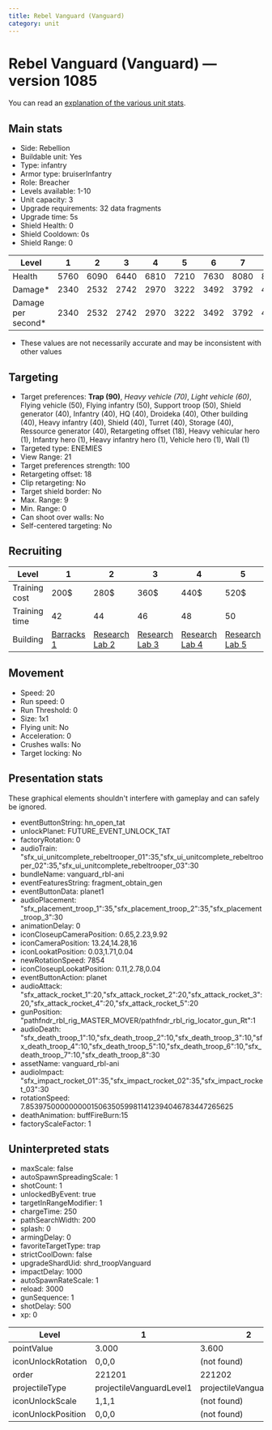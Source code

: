 ```yaml
---
title: Rebel Vanguard (Vanguard)
category: unit
---
```


# Rebel Vanguard (Vanguard) — version 1085

You can read an [explanation  of the various unit stats](unitexplained.md).

## Main stats

  * Side: Rebellion
  * Buildable unit: Yes
  * Type: infantry
  * Armor type: bruiserInfantry
  * Role: Breacher
  * Levels available: 1-10
  * Unit capacity: 3
  * Upgrade requirements: 32 data fragments
  * Upgrade time: 5s
  * Shield Health: 0
  * Shield Cooldown: 0s
  * Shield Range: 0

|Level             |1   |2   |3   |4   |5   |6   |7   |8   |9   |10  |
|------------------|----|----|----|----|----|----|----|----|----|----|
|Health            |5760|6090|6440|6810|7210|7630|8080|8560|9070|9610|
|Damage*           |2340|2532|2742|2970|3222|3492|3792|4122|4482|4872|
|Damage per second*|2340|2532|2742|2970|3222|3492|3792|4122|4482|4872|

* These values are not necessarily accurate and may be inconsistent with other values

## Targeting

  * Target preferences: **Trap (90)**, _Heavy vehicle (70)_, _Light vehicle (60)_, Flying vehicle (50), Flying infantry (50), Support troop (50), Shield generator (40), Infantry (40), HQ (40), Droideka (40), Other building (40), Heavy infantry (40), Shield (40), Turret (40), Storage (40), Ressource generator (40), Retargeting offset (18), Heavy vehicular hero (1), Infantry hero (1), Heavy infantry hero (1), Vehicle hero (1), Wall (1)
  * Targeted type: ENEMIES
  * View Range: 21
  * Target preferences strength: 100
  * Retargeting offset: 18
  * Clip retargeting: No
  * Target shield border: No
  * Max. Range: 9
  * Min. Range: 0
  * Can shoot over walls: No
  * Self-centered targeting: No

## Recruiting

|Level        |1                               |2                                     |3                                     |4                                     |5                                     |6                                     |7                                     |8                                     |9                                     |10                                     |
|-------------|--------------------------------|--------------------------------------|--------------------------------------|--------------------------------------|--------------------------------------|--------------------------------------|--------------------------------------|--------------------------------------|--------------------------------------|---------------------------------------|
|Training cost|200$                            |280$                                  |360$                                  |440$                                  |520$                                  |600$                                  |680$                                  |800$                                  |840$                                  |920$                                   |
|Training time|42                              |44                                    |46                                    |48                                    |50                                    |52                                    |54                                    |112                                   |116                                   |120                                    |
|Building     |[Barracks 1](rebelBarracks.html)|[Research Lab 2](rebelOffenseLab.html)|[Research Lab 3](rebelOffenseLab.html)|[Research Lab 4](rebelOffenseLab.html)|[Research Lab 5](rebelOffenseLab.html)|[Research Lab 6](rebelOffenseLab.html)|[Research Lab 7](rebelOffenseLab.html)|[Research Lab 8](rebelOffenseLab.html)|[Research Lab 9](rebelOffenseLab.html)|[Research Lab 10](rebelOffenseLab.html)|

## Movement

  * Speed: 20
  * Run speed: 0
  * Run Threshold: 0
  * Size: 1x1
  * Flying unit: No
  * Acceleration: 0
  * Crushes walls: No
  * Target locking: No

## Presentation stats

These graphical elements shouldn't interfere with gameplay and can safely be ignored.

  * eventButtonString: hn_open_tat
  * unlockPlanet: FUTURE_EVENT_UNLOCK_TAT
  * factoryRotation: 0
  * audioTrain: "sfx_ui_unitcomplete_rebeltrooper_01":35,"sfx_ui_unitcomplete_rebeltrooper_02":35,"sfx_ui_unitcomplete_rebeltrooper_03":30
  * bundleName: vanguard_rbl-ani
  * eventFeaturesString: fragment_obtain_gen
  * eventButtonData: planet1
  * audioPlacement: "sfx_placement_troop_1":35,"sfx_placement_troop_2":35,"sfx_placement_troop_3":30
  * animationDelay: 0
  * iconCloseupCameraPosition: 0.65,2.23,9.92
  * iconCameraPosition: 13.24,14.28,16
  * iconLookatPosition: 0.03,1.71,0.04
  * newRotationSpeed: 7854
  * iconCloseupLookatPosition: 0.11,2.78,0.04
  * eventButtonAction: planet
  * audioAttack: "sfx_attack_rocket_1":20,"sfx_attack_rocket_2":20,"sfx_attack_rocket_3":20,"sfx_attack_rocket_4":20,"sfx_attack_rocket_5":20
  * gunPosition: "pathfndr_rbl_rig_MASTER_MOVER/pathfndr_rbl_rig_locator_gun_Rt":1
  * audioDeath: "sfx_death_troop_1":10,"sfx_death_troop_2":10,"sfx_death_troop_3":10,"sfx_death_troop_4":10,"sfx_death_troop_5":10,"sfx_death_troop_6":10,"sfx_death_troop_7":10,"sfx_death_troop_8":30
  * assetName: vanguard_rbl-ani
  * audioImpact: "sfx_impact_rocket_01":35,"sfx_impact_rocket_02":35,"sfx_impact_rocket_03":30
  * rotationSpeed: 7.8539750000000001506350599811412394046783447265625
  * deathAnimation: buffFireBurn:15
  * factoryScaleFactor: 1

## Uninterpreted stats

  * maxScale: false
  * autoSpawnSpreadingScale: 1
  * shotCount: 1
  * unlockedByEvent: true
  * targetInRangeModifier: 1
  * chargeTime: 250
  * pathSearchWidth: 200
  * splash: 0
  * armingDelay: 0
  * favoriteTargetType: trap
  * strictCoolDown: false
  * upgradeShardUid: shrd_troopVanguard
  * impactDelay: 1000
  * autoSpawnRateScale: 1
  * reload: 3000
  * gunSequence: 1
  * shotDelay: 500
  * xp: 0

|Level             |1                       |2                       |3                       |4                       |5                       |6                       |7                       |8                       |9                       |10                       |
|------------------|------------------------|------------------------|------------------------|------------------------|------------------------|------------------------|------------------------|------------------------|------------------------|-------------------------|
|pointValue        |3.000                   |3.600                   |4.200                   |4.800                   |5.400                   |6.000                   |6.600                   |7.200                   |7.800                   |9.000                    |
|iconUnlockRotation|0,0,0                   |(not found)             |(not found)             |(not found)             |(not found)             |(not found)             |(not found)             |(not found)             |(not found)             |(not found)              |
|order             |221201                  |221202                  |221203                  |221204                  |221205                  |221206                  |221207                  |221208                  |221209                  |221210                   |
|projectileType    |projectileVanguardLevel1|projectileVanguardLevel2|projectileVanguardLevel3|projectileVanguardLevel4|projectileVanguardLevel5|projectileVanguardLevel6|projectileVanguardLevel7|projectileVanguardLevel8|projectileVanguardLevel9|projectileVanguardLevel10|
|iconUnlockScale   |1,1,1                   |(not found)             |(not found)             |(not found)             |(not found)             |(not found)             |(not found)             |(not found)             |(not found)             |(not found)              |
|iconUnlockPosition|0,0,0                   |(not found)             |(not found)             |(not found)             |(not found)             |(not found)             |(not found)             |(not found)             |(not found)             |(not found)              |

